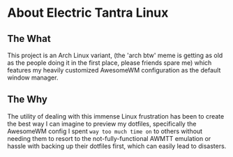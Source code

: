 # About Electric Tantra Linux 
 ## The What
 This project is an Arch Linux variant, (the 'arch btw' meme is getting as old as the people doing it in the first place, please friends spare me) which features my heavily customized AwesomeWM configuration as the default window manager.
 
 ## The Why
 The utility of dealing with this immense Linux frustration has been to create the best way I can imagine to preview my dotfiles, specifically the AwesomeWM config I spent `way too much time on` to others without needing them to resort to the not-fully-functional AWMTT emulation or hassle with backing up their dotfiles first, which can easily lead to disasters.  
 
 